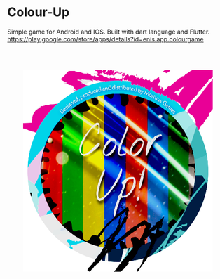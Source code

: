 # Colour-Up
Simple game for Android and IOS. Built with dart language and Flutter.
<br/>
https://play.google.com/store/apps/details?id=enis.app.colourgame

<br/>
<br/>
<p align="center">
  <img src="https://github.com/MortuusestChe/Colour-Up-Game/blob/main/Colour%20Up/assets/icon/icon.png">
</p>
